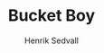 ---
title: "Bucket Boy"
description: "This is the description of my first blog post."
startDate: 2021-10-15
author: "Henrik Sedvall"
heroImg: "/images/buckey_boy/Bucket_boy_floating.gif"
highlight: true
---